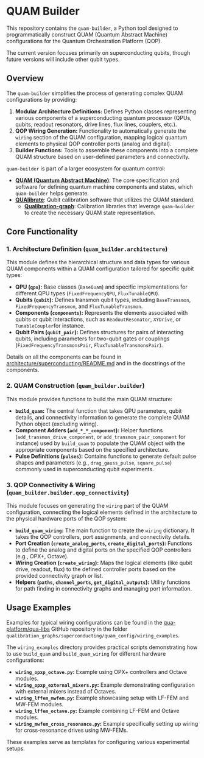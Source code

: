 # QUAM Builder

This repository contains the `quam-builder`, a Python tool designed to programmatically construct QUAM (Quantum Abstract Machine) configurations for the Quantum Orchestration Platform (QOP).

The current version focuses primarily on superconducting qubits, though future versions will include other qubit types.

## Overview

The `quam-builder` simplifies the process of generating complex QUAM configurations by providing:

1.  **Modular Architecture Definitions:** Defines Python classes representing various components of a superconducting quantum processor (QPUs, qubits, readout resonators, drive lines, flux lines, couplers, etc.).
2.  **QOP Wiring Generation:** Functionality to automatically generate the `wiring` section of the QUAM configuration, mapping logical quantum elements to physical QOP controller ports (analog and digital).
3.  **Builder Functions:** Tools to assemble these components into a complete QUAM structure based on user-defined parameters and connectivity.

`quam-builder` is part of a larger ecosystem for quantum control:

- **[QUAM (Quantum Abstract Machine)](https://qua-platform.github.io/quam/)**: The core specification and software for defining quantum machine components and states, which `quam-builder` helps generate.
- **[QUAlibrate](https://qua-platform.github.io/qualibrate/)**: Qubit calibration software that utilizes the QUAM standard.
  - **[Qualibration-graph](https://github.com/qua-platform/qua-libs)**: Calibration libraries that leverage `quam-builder` to create the necessary QUAM state representation.

## Core Functionality

### 1. Architecture Definition (`quam_builder.architecture`)

This module defines the hierarchical structure and data types for various QUAM components within a QUAM configuration tailored for specific qubit types:

- **QPU (`qpu`):** Base classes (`BaseQuam`) and specific implementations for different QPU types (`FixedFrequencyQPU`, `FluxTunableQPU`).
- **Qubits (`qubit`):** Defines transmon qubit types, including `BaseTransmon`, `FixedFrequencyTransmon`, and `FluxTunableTransmon`.
- **Components (`components`):** Represents the elements associated with qubits or qubit interactions, such as `ReadoutResonator`, `XYDrive`, or `TunableCoupler`for instance.   
- **Qubit Pairs (`qubit_pair`):** Defines structures for pairs of interacting qubits, including parameters for two-qubit gates or couplings (`FixedFrequencyTransmonsPair`, `FluxTunableTransmonsPair`).

Details on all the components can be found in [architecture/superconducting/README.md](./quam_builder/architecture/superconducting/README.md) and in the docstrings of the components.

### 2. QUAM Construction (`quam_builder.builder`)

This module provides functions to build the main QUAM structure:

- **`build_quam`:** The central function that takes QPU parameters, qubit details, and connectivity information to generate the complete QUAM Python object (excluding wiring).
- **Component Adders (`add_*_*_component`):** Helper functions (`add_transmon_drive_component`, or `add_transmon_pair_component` for instance) used by `build_quam` to populate the QUAM object with the appropriate components based on the specified architecture.
- **Pulse Definitions (`pulses`):** Contains functions to generate default pulse shapes and parameters (e.g., `drag_gauss_pulse`, `square_pulse`) commonly used in superconducting qubit experiments.

### 3. QOP Connectivity & Wiring (`quam_builder.builder.qop_connectivity`)

This module focuses on generating the `wiring` part of the QUAM configuration, connecting the logical elements defined in the architecture to the physical hardware ports of the QOP system:

- **`build_quam_wiring`:** The main function to create the `wiring` dictionary. It takes the QOP controllers, port assignments, and connectivity details.
- **Port Creation (`create_analog_ports`, `create_digital_ports`):** Functions to define the analog and digital ports on the specified QOP controllers (e.g., OPX+, Octave).
- **Wiring Creation (`create_wiring`):** Maps the logical elements (like qubit drive, readout, flux) to the defined controller ports based on the provided connectivity graph or list.
- **Helpers (`paths`, `channel_ports`, `get_digital_outputs`):** Utility functions for path finding in connectivity graphs and managing port information.

## Usage Examples
Examples for typical wiring configurations can be found in the [qua-platform/qua-libs](https://github.com/qua-platform/qua-libs) GitHub repository in the folder `qualibration_graphs/superconducting/quam_config/wiring_examples`.

The `wiring_examples` directory provides practical scripts demonstrating how to use `build_quam` and `build_quam_wiring` for different hardware configurations:

- **`wiring_opxp_octave.py`:** Example using OPX+ controllers and Octave modules.
- **`wiring_opxp_external_mixers.py`:** Example demonstrating configuration with external mixers instead of Octaves.
- **`wiring_lffem_mwfem.py`:** Example showcasing setup with LF-FEM and MW-FEM modules.
- **`wiring_lffem_octave.py`:** Example combining LF-FEM and Octave modules.
- **`wiring_mwfem_cross_resonance.py`:** Example specifically setting up wiring for cross-resonance drives using MW-FEMs.

These examples serve as templates for configuring various experimental setups.
